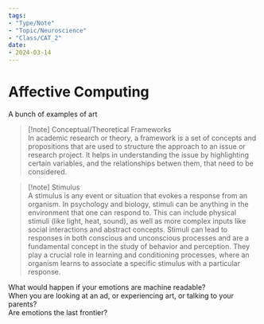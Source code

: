 ```yaml
---
tags:
- "Type/Note"
- "Topic/Neuroscience"
- "Class/CAT_2"
date:
- 2024-03-14
---
```

# Affective Computing  

A bunch of examples of art  

> [!note] Conceptual/Theoretical Frameworks  
> In academic research or theory, a framework is a set of concepts and propositions that are used to structure the approach to an issue or research project. It helps in understanding the issue by highlighting certain variables, and the relationships betwen them, that need to be considered.  

> [!note] Stimulus  
> A stimulus is any event or situation that evokes a response from an organism. In psychology and biology, stimuli can be anything in the environment that one can respond to. This can include physical stimuli (like light, heat, sound), as well as more complex inputs like social interactions and abstract concepts. Stimuli can lead to responses in both conscious and unconscious processes and are a fundamental concept in the study of behavior and perception. They play a crucial role in learning and conditioning processes, where an organism learns to associate a specific stimulus with a particular response.  

What would happen if your emotions are machine readable?  
When you are looking at an ad, or experiencing art, or talking to your parents?  
Are emotions the last frontier?  
